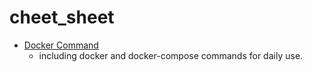 # cheet_sheet

- [Docker Command](https://github.com/ujway/cheet_sheet/blob/master/docker_command.md)
  - including docker and docker-compose commands for daily use.
